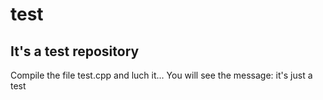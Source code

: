 # test
It's a test repository
----------------------
Compile the file test.cpp and luch it... You will see the message: it's just a test
